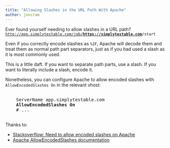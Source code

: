 ```yaml
---
title: "Allowing Slashes in the URL Path With Apache"
author: joncram
---
```

 
Ever found yourself needing to allow slashes in a URL path?
<code>
    http://app.simplytestable.com/job/<strong>https://simplytestable.com</strong>/start
</code>

Even if you correctly encode slashes as `%2F`, Apache will decode them and treat them as normal
path part separators, just as if you had used a slash as it is most commonly used.

This is a little daft. If you want to separate path parts, use a slash. If you want to literally include a slash,
encode it.

Nonetheless, you can configure Apache to allow encoded slashes with `AllowEncodedSlashes On` in the relevant
vhost:

<pre>
<VirtualHost 127.0.0.1:80>
    ServerName app.simplytestable.com
    <strong>AllowEncodedSlashes On</strong>
    # ...
</VirtualHost>
</pre>

Thanks to:

- [Stackoverflow: Need to allow encoded slashes on Apache](http://stackoverflow.com/questions/4390436/need-to-allow-encoded-slashes-on-apache)
- [Apache AllowEncodedSlashes documentation](httpd.apache.org/docs/2.0/mod/core.html#allowencodedslashes)
